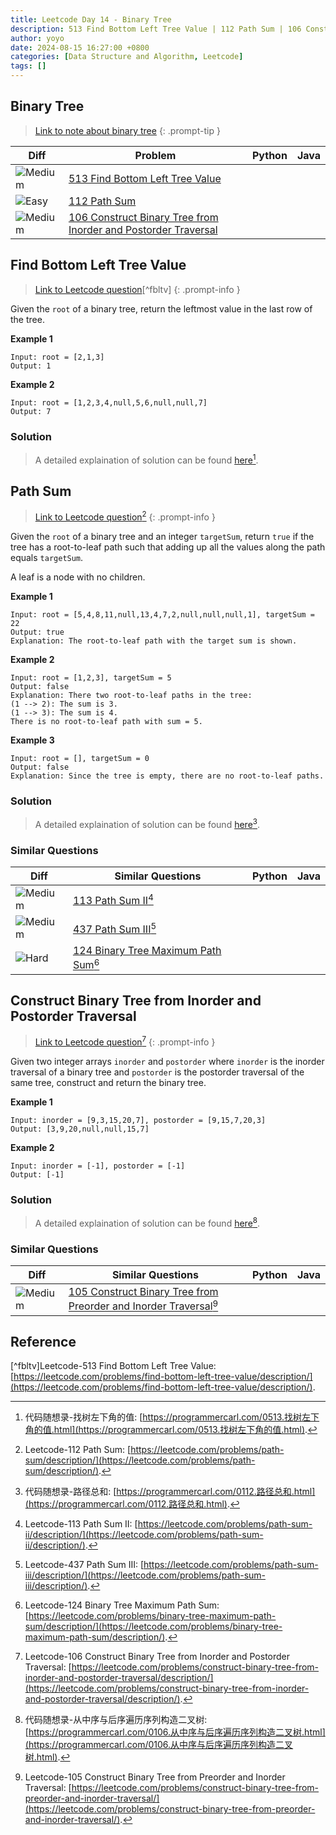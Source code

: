 ```yaml
---
title: Leetcode Day 14 - Binary Tree
description: 513 Find Bottom Left Tree Value | 112 Path Sum | 106 Construct Binary Tree from Inorder and Postorder Traversal
author: yoyo
date: 2024-08-15 16:27:00 +0800
categories: [Data Structure and Algorithm, Leetcode]
tags: []
---
```


## Binary Tree 

> [Link to note about binary tree](https://yuyulyu.github.io/posts/binary-tree/)
{: .prompt-tip }


| Diff                                                                                                | Problem                                                                                 | Python | Java |
|-----------------------------------------------------------------------------------------------------|-----------------------------------------------------------------------------------------|--------|------|
| ![Medium](https://img.shields.io/badge/Medium-yellow)                                               | [513 Find Bottom Left Tree Value](#find-bottom-left-tree-value)                                 |        |      |
| ![Easy](https://img.shields.io/badge/Easy-brightgreen)                                               | [112 Path Sum](#path-sum)                                                                      |        |      |
| ![Medium](https://img.shields.io/badge/Medium-yellow)                                              | [106 Construct Binary Tree from Inorder and Postorder Traversal](#construct-binary-tree-from-inorder-and-postorder-traversal)                                                                                                      |        |      |

## Find Bottom Left Tree Value

> [Link to Leetcode question](https://leetcode.com/problems/find-bottom-left-tree-value/description/)[^fbltv]
{: .prompt-info }

Given the `root` of a binary tree, return the leftmost value in the last row of the tree.

**Example 1**

[image]: find-bottom-left-tree-value-example-1

```
Input: root = [2,1,3]
Output: 1
```

**Example 2**

[image]: find-bottom-left-tree-value-example-1

```
Input: root = [1,2,3,4,null,5,6,null,null,7]
Output: 7
```

### Solution

> A detailed explaination of solution can be found [here](https://programmercarl.com/0513.找树左下角的值.html)[^fbltvSolution].


## Path Sum

> [Link to Leetcode question](https://leetcode.com/problems/path-sum/description/)[^ps]
{: .prompt-info }

Given the `root` of a binary tree and an integer `targetSum`, return `true` if the tree has a root-to-leaf path such that adding up all the values along the path equals `targetSum`.

A leaf is a node with no children.

**Example 1**

[image]: path-sum-example-1

```
Input: root = [5,4,8,11,null,13,4,7,2,null,null,null,1], targetSum = 22
Output: true
Explanation: The root-to-leaf path with the target sum is shown.
```

**Example 2**

[image]: path-sum-example-2

```
Input: root = [1,2,3], targetSum = 5
Output: false
Explanation: There two root-to-leaf paths in the tree:
(1 --> 2): The sum is 3.
(1 --> 3): The sum is 4.
There is no root-to-leaf path with sum = 5.
```

**Example 3**

```
Input: root = [], targetSum = 0
Output: false
Explanation: Since the tree is empty, there are no root-to-leaf paths.
```

### Solution

> A detailed explaination of solution can be found [here](https://programmercarl.com/0112.路径总和.html)[^psSolution].



### Similar Questions

| Diff                                                                                                 | Similar Questions                                                                                       | Python | Java |
|------------------------------------------------------------------------------------------------------|---------------------------------------------------------------------------------------------------------|--------|------|
| ![Medium](https://img.shields.io/badge/Medium-yellow)                                                | [113 Path Sum II](https://leetcode.com/problems/path-sum-ii/description/)[^psii] |        |      |
| ![Medium](https://img.shields.io/badge/Medium-yellow)                                                | [437 Path Sum III](https://leetcode.com/problems/path-sum-iii/description/)[^psiii] |        |      |
| ![Hard](https://img.shields.io/badge/Hard-red)                                               | [124 Binary Tree Maximum Path Sum](https://leetcode.com/problems/binary-tree-maximum-path-sum/description/)[^btmps] |        |      |

## Construct Binary Tree from Inorder and Postorder Traversal

> [Link to Leetcode question](https://leetcode.com/problems/construct-binary-tree-from-inorder-and-postorder-traversal/description/)[^cbtfiapt]
{: .prompt-info }

Given two integer arrays `inorder` and `postorder` where `inorder` is the inorder traversal of a binary tree and `postorder` is the postorder traversal of the same tree, construct and return the binary tree.

**Example 1**

[image]: construct-binary-tree-from-inorder-and-postorder-traversal-example-1

```
Input: inorder = [9,3,15,20,7], postorder = [9,15,7,20,3]
Output: [3,9,20,null,null,15,7]
```

**Example 2**

```
Input: inorder = [-1], postorder = [-1]
Output: [-1]
```

### Solution

> A detailed explaination of solution can be found [here](https://programmercarl.com/0106.从中序与后序遍历序列构造二叉树.html)[^cbtfiaptSolution].


### Similar Questions

| Diff                                                                                                 | Similar Questions                                                                                       | Python | Java |
|------------------------------------------------------------------------------------------------------|---------------------------------------------------------------------------------------------------------|--------|------|
| ![Medium](https://img.shields.io/badge/Medium-yellow)                                                | [105 Construct Binary Tree from Preorder and Inorder Traversal](https://leetcode.com/problems/construct-binary-tree-from-preorder-and-inorder-traversal/)[^cbtfpait]               |        |      | 

## Reference
[^fbltv]Leetcode-513 Find Bottom Left Tree Value: [https://leetcode.com/problems/find-bottom-left-tree-value/description/](https://leetcode.com/problems/find-bottom-left-tree-value/description/).
[^fbltvSolution]:代码随想录-找树左下角的值: [https://programmercarl.com/0513.找树左下角的值.html](https://programmercarl.com/0513.找树左下角的值.html).
[^ps]:Leetcode-112 Path Sum: [https://leetcode.com/problems/path-sum/description/](https://leetcode.com/problems/path-sum/description/).
[^psSolution]:代码随想录-路径总和: [https://programmercarl.com/0112.路径总和.html](https://programmercarl.com/0112.路径总和.html).
[^psii]: Leetcode-113 Path Sum II: [https://leetcode.com/problems/path-sum-ii/description/](https://leetcode.com/problems/path-sum-ii/description/).
[^psiii]: Leetcode-437 Path Sum III: [https://leetcode.com/problems/path-sum-iii/description/](https://leetcode.com/problems/path-sum-iii/description/).
[^btmps]: Leetcode-124 Binary Tree Maximum Path Sum: [https://leetcode.com/problems/binary-tree-maximum-path-sum/description/](https://leetcode.com/problems/binary-tree-maximum-path-sum/description/).
[^cbtfiapt]:Leetcode-106 Construct Binary Tree from Inorder and Postorder Traversal: [https://leetcode.com/problems/construct-binary-tree-from-inorder-and-postorder-traversal/description/](https://leetcode.com/problems/construct-binary-tree-from-inorder-and-postorder-traversal/description/).
[^cbtfiaptSolution]:代码随想录-从中序与后序遍历序列构造二叉树: [https://programmercarl.com/0106.从中序与后序遍历序列构造二叉树.html](https://programmercarl.com/0106.从中序与后序遍历序列构造二叉树.html).
[^cbtfpait]:Leetcode-105 Construct Binary Tree from Preorder and Inorder Traversal: [https://leetcode.com/problems/construct-binary-tree-from-preorder-and-inorder-traversal/](https://leetcode.com/problems/construct-binary-tree-from-preorder-and-inorder-traversal/).

